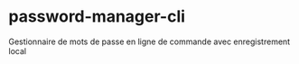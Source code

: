 # password-manager-cli
Gestionnaire de mots de passe en ligne de commande avec enregistrement local
